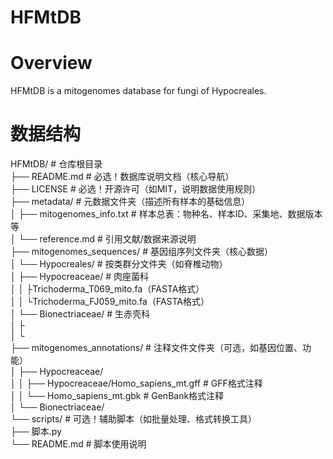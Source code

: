 HFMtDB
======
Overview
========
HFMtDB is a mitogenomes database for fungi of Hypocreales. <br>

数据结构
=======
HFMtDB/                                            # 仓库根目录<br>
├── README.md                                      # 必选！数据库说明文档（核心导航）<br>
├── LICENSE                                        # 必选！开源许可（如MIT，说明数据使用规则）<br>
├── metadata/                                      # 元数据文件夹（描述所有样本的基础信息）<br>
│   ├── mitogenomes_info.txt                            # 样本总表：物种名、样本ID、采集地、数据版本等<br>
│   └── reference.md                               # 引用文献/数据来源说明<br>
├── mitogenomes_sequences/                                     # 基因组序列文件夹（核心数据）<br>
│   └── Hypocreales/                               # 按类群分文件夹（如脊椎动物）<br>
│       ├── Hypocreaceae/                          # 肉座菌科<br>
│       │   ├Trichoderma_T069_mito.fa（FASTA格式）<br>
│       │   └Trichoderma_FJ059_mito.fa（FASTA格式）<br>
│       └── Bionectriaceae/                        # 生赤壳科<br>
│           ├<br>
│           └<br>
├── mitogenomes_annotations/                                   # 注释文件文件夹（可选，如基因位置、功能）<br>
│   ├── Hypocreaceae/<br>
│   │   ├── Hypocreaceae/Homo_sapiens_mt.gff       # GFF格式注释<br>
│   │   └── Homo_sapiens_mt.gbk                    # GenBank格式注释<br>
│   └── Bionectriaceae/<br>
└── scripts/                                       # 可选！辅助脚本（如批量处理、格式转换工具）<br>
    ├── 脚本.py<br>
    └── README.md       # 脚本使用说明<br>



